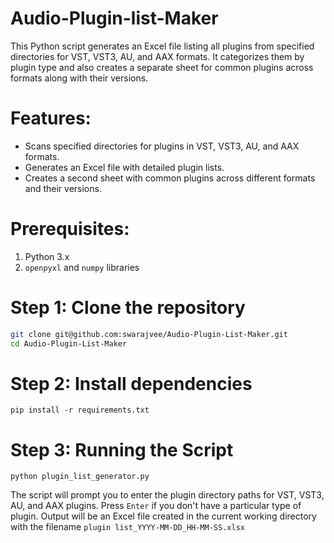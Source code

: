 # Audio-Plugin-list-Maker
This Python script generates an Excel file listing all plugins from specified directories for VST, VST3, AU, and AAX formats. 
It categorizes them by plugin type and also creates a separate sheet for common plugins across formats along with their versions.

# Features:
- Scans specified directories for plugins in VST, VST3, AU, and AAX formats.
- Generates an Excel file with detailed plugin lists.
- Creates a second sheet with common plugins across different formats and their versions.

# Prerequisites:
1. Python 3.x
2. `openpyxl` and `numpy` libraries

# Step 1: Clone the repository
```sh
git clone git@github.com:swarajvee/Audio-Plugin-List-Maker.git
cd Audio-Plugin-List-Maker
```

# Step 2: Install dependencies
`pip install -r requirements.txt`

# Step 3: Running the Script
`python plugin_list_generator.py`

The script will prompt you to enter the plugin directory paths for VST, VST3, AU, and AAX plugins. Press `Enter` if you don't have a particular type of plugin.
Output will be an Excel file created in the current working directory with the filename `plugin list_YYYY-MM-DD_HH-MM-SS.xlsx`
